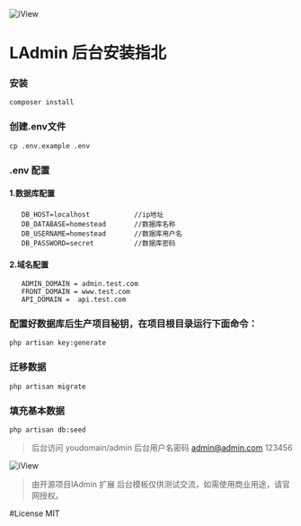 ![iView](https://www.iyoulang.cc/front/assets/img/logo.png)

# LAdmin 后台安装指北

### 安装    
```
composer install
```

### 创建.env文件

```
cp .env.example .env
```

### .env 配置

#### 1.数据库配置
 ```
 	DB_HOST=localhost			//ip地址
 	DB_DATABASE=homestead		//数据库名称
 	DB_USERNAME=homestead		//数据库用户名
 	DB_PASSWORD=secret			//数据库密码
 ```

#### 2.域名配置

 ```
	ADMIN_DOMAIN = admin.test.com
	FRONT_DOMAIN = www.test.com
	API_DOMAIN =  api.test.com
 ```

### 配置好数据库后生产项目秘钥，在项目根目录运行下面命令：

 ```
 php artisan key:generate
 ```
### 迁移数据

```
php artisan migrate
```

### 填充基本数据
```
php artisan db:seed
```

> 后台访问 youdomain/admin
> 后台用户名密码 admin@admin.com 123456


![iView](http://o6hc01bvr.bkt.clouddn.com/20160921011158.png)

>由开源项目IAdmin 扩展
>后台模板仅供测试交流，如需使用商业用途，请官网授权。


#License
MIT